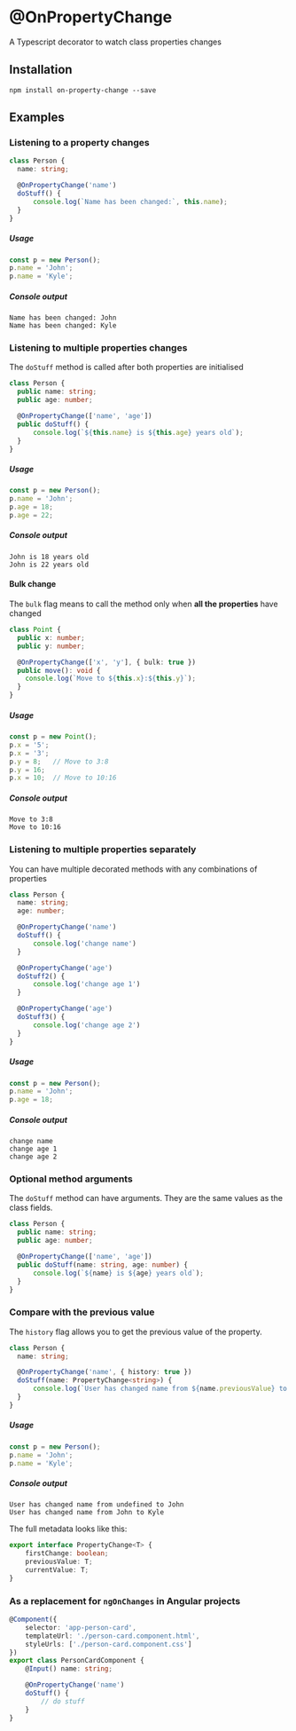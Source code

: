 # @OnPropertyChange
A Typescript decorator to watch class properties changes

## Installation
```
npm install on-property-change --save
```

## Examples

### Listening to a property changes
```ts
class Person {
  name: string;

  @OnPropertyChange('name')
  doStuff() {
      console.log(`Name has been changed:`, this.name);
  }
}
```
##### Usage
```ts
const p = new Person();
p.name = 'John';
p.name = 'Kyle';
```

##### Console output
```
Name has been changed: John
Name has been changed: Kyle
```

### Listening to multiple properties changes
The `doStuff` method is called after both properties are initialised
```ts
class Person {
  public name: string;
  public age: number;

  @OnPropertyChange(['name', 'age'])
  public doStuff() {
      console.log(`${this.name} is ${this.age} years old`);
  }
}
```
##### Usage
```ts
const p = new Person();
p.name = 'John';
p.age = 18;
p.age = 22;
```
##### Console output
```
John is 18 years old
John is 22 years old
```
####  Bulk change
The `bulk` flag means to call the method only when **all the properties** have changed
```ts
class Point {
  public x: number;
  public y: number;

  @OnPropertyChange(['x', 'y'], { bulk: true })
  public move(): void {
    console.log(`Move to ${this.x}:${this.y}`);
  }
}
```
##### Usage
```ts
const p = new Point();
p.x = '5';
p.x = '3';  
p.y = 8;   // Move to 3:8
p.y = 16;
p.x = 10;  // Move to 10:16
```
##### Console output
```
Move to 3:8
Move to 10:16
```
### Listening to multiple properties separately
You can have multiple decorated methods with any combinations of properties
```ts
class Person {
  name: string;
  age: number;

  @OnPropertyChange('name')
  doStuff() {
      console.log('change name')
  }

  @OnPropertyChange('age')
  doStuff2() {
      console.log('change age 1')
  }

  @OnPropertyChange('age')
  doStuff3() {
      console.log('change age 2')
  }
}
```
##### Usage
```ts
const p = new Person();
p.name = 'John';
p.age = 18;
```

##### Console output
```
change name
change age 1
change age 2
```

### Optional method arguments
The `doStuff` method can have arguments. They are the same values as the class fields.
```ts
class Person {
  public name: string;
  public age: number;

  @OnPropertyChange(['name', 'age'])
  public doStuff(name: string, age: number) {
      console.log(`${name} is ${age} years old`);
  }
}
```

### Compare with the previous value
The `history` flag allows you to get the previous value of the property.
```ts
class Person {
  name: string;

  @OnPropertyChange('name', { history: true })
  doStuff(name: PropertyChange<string>) {
      console.log(`User has changed name from ${name.previousValue} to ${name.currentValue}`);
  }
}
```
##### Usage
```ts
const p = new Person();
p.name = 'John';
p.name = 'Kyle';
```

##### Console output
```
User has changed name from undefined to John
User has changed name from John to Kyle
```

The full metadata looks like this:
```ts
export interface PropertyChange<T> {
    firstChange: boolean;
    previousValue: T;
    currentValue: T;
}
```

### As a replacement for `ngOnChanges` in Angular projects
```ts
@Component({
    selector: 'app-person-card',
    templateUrl: './person-card.component.html',
    styleUrls: ['./person-card.component.css']
})
export class PersonCardComponent {
    @Input() name: string;

    @OnPropertyChange('name')
    doStuff() {
        // do stuff
    }
}
```
